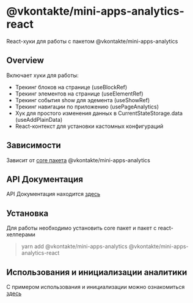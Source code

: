 # @vkontakte/mini-apps-analytics-react

React-хуки для работы с пакетом @vkontakte/mini-apps-analytics

## Overview

Включает хуки для работы:

- Трекинг блоков на странице (useBlockRef)
- Трекинг элементов на странице (useElementRef)
- Трекинг события show для эдемента (useShowRef)
- Трекинг навигации по приложению (usePageAnalytics)
- Хук для простого изменения данных в CurrentStateStorage.data (useAddPlainData)
- React-контекст для установки кастомных конфигураций

## Зависимости

Зависит от [core пакета](https://github.com/VKCOM/mini-apps-analytics/tree/master/packages/core) @vkontakte/mini-apps-analytics

## API Документация

API Документация находится [здесь](https://github.com/VKCOM/mini-apps-analytics/blob/master/packages/react/docs/README.md)

## Установка

Для работы необходимо установить core пакет и пакет с react-хелперами

> yarn add @vkontakte/mini-apps-analytics @vkontakte/mini-apps-analytics-react

## Использования и инициализации аналитики

С примером использования и инициализации можно ознакомиться [здесь](https://github.com/VKCOM/mini-apps-analytics/blob/master/packages/react/example/analytics.example.tsx)